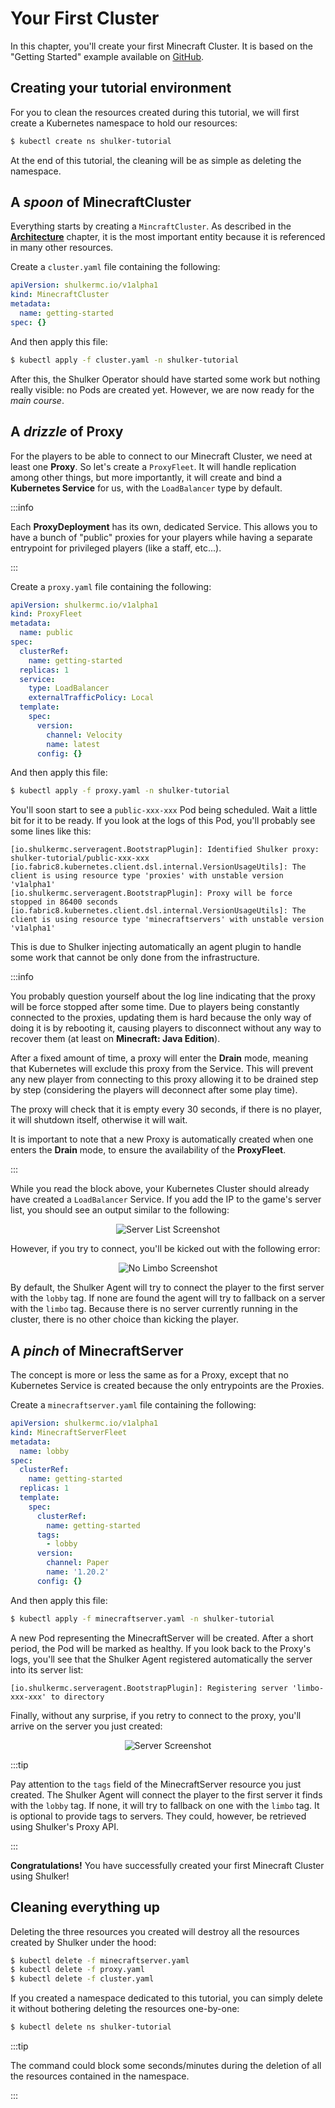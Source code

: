 # Your First Cluster

In this chapter, you'll create your first Minecraft Cluster. It is
based on the "Getting Started" example available on
[GitHub](https://github.com/jeremylvln/Shulker/tree/main/examples/getting-started).

## Creating your tutorial environment

For you to clean the resources created during this tutorial, we
will first create a Kubernetes namespace to hold our resources:

```bash
$ kubectl create ns shulker-tutorial
```

At the end of this tutorial, the cleaning will be as simple as deleting
the namespace.

## A _spoon_ of MinecraftCluster

Everything starts by creating a `MincraftCluster`. As described in
the **[Architecture](/guide/architecture)** chapter, it is the most important
entity because it is referenced in many other resources.

Create a `cluster.yaml` file containing the following:

```yaml
apiVersion: shulkermc.io/v1alpha1
kind: MinecraftCluster
metadata:
  name: getting-started
spec: {}
```

And then apply this file:

```bash
$ kubectl apply -f cluster.yaml -n shulker-tutorial
```

After this, the Shulker Operator should have started some work but
nothing really visible: no Pods are created yet. However, we are now ready
for the _main course_.

## A _drizzle_ of Proxy

For the players to be able to connect to our Minecraft Cluster, we need
at least one **Proxy**. So let's create a `ProxyFleet`. It will handle
replication among other things, but more importantly, it will create and
bind a **Kubernetes Service** for us, with the `LoadBalancer` type by default.

:::info

Each **ProxyDeployment** has its own, dedicated Service. This allows you
to have a bunch of "public" proxies for your players while having a
separate entrypoint for privileged players (like a staff, etc...).

:::

Create a `proxy.yaml` file containing the following:

```yaml
apiVersion: shulkermc.io/v1alpha1
kind: ProxyFleet
metadata:
  name: public
spec:
  clusterRef:
    name: getting-started
  replicas: 1
  service:
    type: LoadBalancer
    externalTrafficPolicy: Local
  template:
    spec:
      version:
        channel: Velocity
        name: latest
      config: {}
```

And then apply this file:

```bash
$ kubectl apply -f proxy.yaml -n shulker-tutorial
```

You'll soon start to see a `public-xxx-xxx` Pod being scheduled. Wait
a little bit for it to be ready. If you look at the logs of this Pod,
you'll probably see some lines like this:

```
[io.shulkermc.serveragent.BootstrapPlugin]: Identified Shulker proxy: shulker-tutorial/public-xxx-xxx
[io.fabric8.kubernetes.client.dsl.internal.VersionUsageUtils]: The client is using resource type 'proxies' with unstable version 'v1alpha1'
[io.shulkermc.serveragent.BootstrapPlugin]: Proxy will be force stopped in 86400 seconds
[io.fabric8.kubernetes.client.dsl.internal.VersionUsageUtils]: The client is using resource type 'minecraftservers' with unstable version 'v1alpha1'
```

This is due to Shulker injecting automatically an agent plugin to handle
some work that cannot be only done from the infrastructure.

:::info

You probably question yourself about the log line indicating that the
proxy will be force stopped after some time. Due to players being
constantly connected to the proxies, updating them is hard because the
only way of doing it is by rebooting it, causing players to disconnect
without any way to recover them (at least on **Minecraft: Java Edition**).

After a fixed amount of time, a proxy will enter the **Drain** mode,
meaning that Kubernetes will exclude this proxy from the Service. This
will prevent any new player from connecting to this proxy allowing it
to be drained step by step (considering the players will deconnect
after some play time).

The proxy will check that it is empty every 30 seconds, if there is
no player, it will shutdown itself, otherwise it will wait.

It is important to note that a new Proxy is automatically created when
one enters the **Drain** mode, to ensure the availability of the
**ProxyFleet**.

:::

While you read the block above, your Kubernetes Cluster should already
have created a `LoadBalancer` Service. If you add the IP to the game's
server list, you should see an output similar to the following:

<center>
  <img
    alt="Server List Screenshot"
    src="../..assets/getting-started/motd.png"
  />
</center>

However, if you try to connect, you'll be kicked out with the following
error:

<center>
  <img
    alt="No Limbo Screenshot"
    src="../../assets/getting-started/no-limbo.png"
  />
</center>

By default, the Shulker Agent will try to connect the player to the first
server with the `lobby` tag. If none are found the agent will try to fallback
on a server with the `limbo` tag. Because there is no server currently running
in the cluster, there is no other choice than kicking the player.

## A _pinch_ of MinecraftServer

The concept is more or less the same as for a Proxy, except that no
Kubernetes Service is created because the only entrypoints are the Proxies.

Create a `minecraftserver.yaml` file containing the following:

```yaml
apiVersion: shulkermc.io/v1alpha1
kind: MinecraftServerFleet
metadata:
  name: lobby
spec:
  clusterRef:
    name: getting-started
  replicas: 1
  template:
    spec:
      clusterRef:
        name: getting-started
      tags:
        - lobby
      version:
        channel: Paper
        name: '1.20.2'
      config: {}
```

And then apply this file:

```bash
$ kubectl apply -f minecraftserver.yaml -n shulker-tutorial
```

A new Pod representing the MinecraftServer will be created. After a short
period, the Pod will be marked as healthy. If you look back to the Proxy's
logs, you'll see that the Shulker Agent registered automatically the server
into its server list:

```
[io.shulkermc.serveragent.BootstrapPlugin]: Registering server 'limbo-xxx-xxx' to directory
```

Finally, without any surprise, if you retry to connect to the proxy, you'll
arrive on the server you just created:

<center>
  <img
    alt="Server Screenshot"
    src="../../assets/getting-started/server.png"
  />
</center>

:::tip

Pay attention to the `tags` field of the MinecraftServer resource you just
created. The Shulker Agent will connect the player to the first server it
finds with the `lobby` tag. If none, it will try to fallback on one with the
`limbo` tag. It is optional to provide tags to servers. They could, however,
be retrieved using Shulker's Proxy API.

:::

**Congratulations!** You have successfully created your first Minecraft Cluster using Shulker!

## Cleaning everything up

Deleting the three resources you created will destroy all the resources
created by Shulker under the hood:

```bash
$ kubectl delete -f minecraftserver.yaml
$ kubectl delete -f proxy.yaml
$ kubectl delete -f cluster.yaml
```

If you created a namespace dedicated to this tutorial, you can simply
delete it without bothering deleting the resources one-by-one:

```bash
$ kubectl delete ns shulker-tutorial
```

:::tip

The command could block some seconds/minutes during the deletion of all
the resources contained in the namespace.

:::
